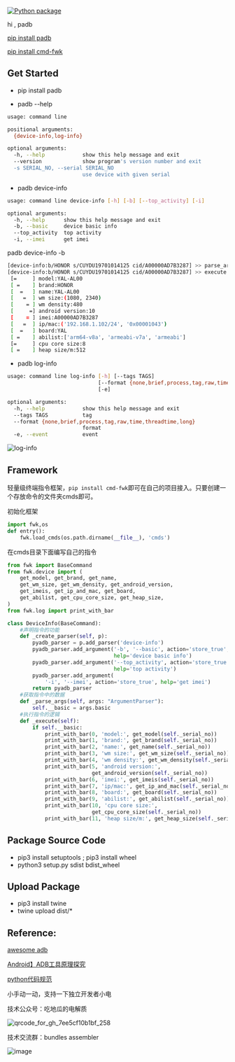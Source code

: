 [![Python package](https://github.com/electrolyteJ/padb/actions/workflows/python-package.yml/badge.svg)](https://github.com/electrolyteJ/padb/actions/workflows/python-package.yml)

hi , padb

[pip install padb](https://pypi.org/project/padb/#description)

[pip install cmd-fwk](https://pypi.org/project/cmd-fwk/#description)


## Get Started
- pip install padb

- padb --help
```bash
usage: command line

positional arguments:
  {device-info,log-info}

optional arguments:
  -h, --help            show this help message and exit
  --version             show program's version number and exit
  -s SERIAL_NO, --serial SERIAL_NO
                        use device with given serial

```

- padb device-info
```bash
usage: command line device-info [-h] [-b] [--top_activity] [-i]

optional arguments:
  -h, --help      show this help message and exit
  -b, --basic     device basic info
  --top_activity  top activity
  -i, --imei      get imei
```
padb device-info -b
```bash
[device-info:b/HONOR s/CUYDU19701014125 cid/A00000AD7B3287] >> parse_args Namespace(basic=True, func=<bound method BaseCommand.__execute of <pyadb.cmd.device_info.DeviceInfo object at 0x102d06f28>>, imei=False, serial_no='', top_activity=False)
[device-info:b/HONOR s/CUYDU19701014125 cid/A00000AD7B3287] >> execute
 [=     ] model:YAL-AL00
 [ =    ] brand:HONOR
 [  =   ] name:YAL-AL00
 [   =  ] wm size:(1080, 2340)
 [    = ] wm density:480
 [     =] android version:10
 [    = ] imei:A00000AD7B3287
 [   =  ] ip/mac:('192.168.1.102/24', '0x00001043')
 [  =   ] board:YAL
 [ =    ] abilist:['arm64-v8a', 'armeabi-v7a', 'armeabi']
 [=     ] cpu core size:8
 [ =    ] heap size/m:512

```
- padb log-info
```bash
usage: command line log-info [-h] [--tags TAGS]
                             [--format {none,brief,process,tag,raw,time,threadtime,long}]
                             [-e]

optional arguments:
  -h, --help            show this help message and exit
  --tags TAGS           tag
  --format {none,brief,process,tag,raw,time,threadtime,long}
                        format
  -e, --event           event
```

![log-info](/art/log-info.png)

## Framework

轻量级终端指令框架，`pip install cmd-fwk`即可在自己的项目接入。只要创建一个存放命令的文件夹cmds即可。

初始化框架
```python
import fwk,os
def entry():
    fwk.load_cmds(os.path.dirname(__file__), 'cmds')
```

在cmds目录下面编写自己的指令
```python
from fwk import BaseCommand
from fwk.device import (
    get_model, get_brand, get_name,
    get_wm_size, get_wm_density, get_android_version,
    get_imeis, get_ip_and_mac, get_board,
    get_abilist, get_cpu_core_size, get_heap_size,
)
from fwk.log import print_with_bar

class DeviceInfo(BaseCommand):
    #声明指令的功能
    def _create_parser(self, p):
        pyadb_parser = p.add_parser('device-info')
        pyadb_parser.add_argument('-b', '--basic', action='store_true',
                                  help='device basic info')
        pyadb_parser.add_argument('--top_activity', action='store_true',
                                  help='top activity')
        pyadb_parser.add_argument(
            '-i', '--imei', action='store_true', help='get imei')
        return pyadb_parser
    #获取指令中的数据
    def _parse_args(self, args: "ArgumentParser"):
        self.__basic = args.basic
    #执行指令的逻辑
    def _execute(self):
        if self.__basic:
            print_with_bar(0, 'model:', get_model(self._serial_no))
            print_with_bar(1, 'brand:', get_brand(self._serial_no))
            print_with_bar(2, 'name:', get_name(self._serial_no))
            print_with_bar(3, 'wm size:', get_wm_size(self._serial_no))
            print_with_bar(4, 'wm density:', get_wm_density(self._serial_no))
            print_with_bar(5, 'android version:',
                           get_android_version(self._serial_no))
            print_with_bar(6, 'imei:', get_imeis(self._serial_no))
            print_with_bar(7, 'ip/mac:', get_ip_and_mac(self._serial_no))
            print_with_bar(8, 'board:', get_board(self._serial_no))
            print_with_bar(9, 'abilist:', get_abilist(self._serial_no))
            print_with_bar(10, 'cpu core size:',
                           get_cpu_core_size(self._serial_no))
            print_with_bar(11, 'heap size/m:', get_heap_size(self._serial_no))

```

## Package Source Code

- pip3 install setuptools  ; pip3 install wheel
- python3 setup.py sdist bdist_wheel

## Upload Package

- pip3 install twine
- twine upload dist/*

## Reference:

[awesome adb](http://adbcommand.com/awesome-adb/cn)

[Android】ADB工具原理探究](https://itimetraveler.github.io/2019/06/07/Android%20ADB%E5%8E%9F%E7%90%86%E6%8E%A2%E7%A9%B6/#ADB%E7%AE%80%E4%BB%8B)

[python代码规范](https://zh-google-styleguide.readthedocs.io/en/latest/google-python-styleguide/python_style_rules/)

小手动一动，支持一下独立开发者小电

技术公众号：吃地瓜的电解质

![qrcode_for_gh_7ee5cf10b1bf_258](https://user-images.githubusercontent.com/13391139/196029435-7b9f1bbe-3569-46e4-abe3-1625d51b9091.jpeg)

技术交流群：bundles assembler

![image](https://user-images.githubusercontent.com/13391139/196029947-a4d26595-7ff7-42f8-85c4-b46957309222.png)
